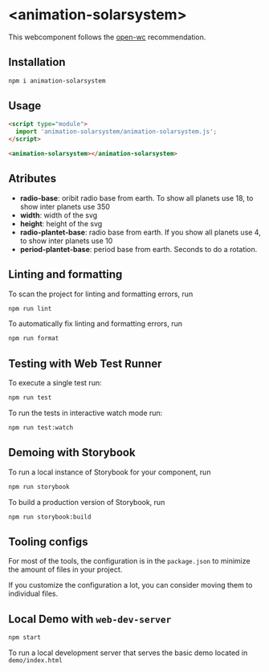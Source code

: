 # \<animation-solarsystem>

This webcomponent follows the [open-wc](https://github.com/open-wc/open-wc) recommendation.

## Installation

```bash
npm i animation-solarsystem
```

## Usage

```html
<script type="module">
  import 'animation-solarsystem/animation-solarsystem.js';
</script>

<animation-solarsystem></animation-solarsystem>
```

## Atributes

- **radio-base**: oribit radio base from earth. To show all planets use 18, to show inter planets use 350
- **width**: width of the svg
- **height**: height of the svg
- **radio-plantet-base**: radio base from earth. If you show all planets use 4, to show inter planets use 10
- **period-plantet-base**: period base from earth. Seconds to do a rotation.

## Linting and formatting

To scan the project for linting and formatting errors, run

```bash
npm run lint
```

To automatically fix linting and formatting errors, run

```bash
npm run format
```

## Testing with Web Test Runner

To execute a single test run:

```bash
npm run test
```

To run the tests in interactive watch mode run:

```bash
npm run test:watch
```

## Demoing with Storybook

To run a local instance of Storybook for your component, run

```bash
npm run storybook
```

To build a production version of Storybook, run

```bash
npm run storybook:build
```

## Tooling configs

For most of the tools, the configuration is in the `package.json` to minimize the amount of files in your project.

If you customize the configuration a lot, you can consider moving them to individual files.

## Local Demo with `web-dev-server`

```bash
npm start
```

To run a local development server that serves the basic demo located in `demo/index.html`
